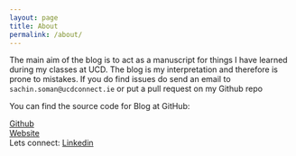 ```yaml
---
layout: page
title: About
permalink: /about/
---
```

The main aim of the blog is to act as a manuscript for things I have learned during my classes at UCD. The blog is my interpretation and therefore is prone to mistakes. If you do find issues
do send an email to `sachin.soman@ucdconnect.ie` or put a pull request on my Github repo

You can find the source code for Blog at GitHub:

[Github](https://github.com/sachsom95/Python_blog)<br>
[Website](www.sachinsoman.com)<br>
Lets connect: [Linkedin](https://www.linkedin.com/in/sachin-soman)
